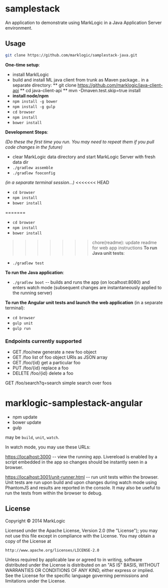 # samplestack

An application to demonstrate using MarkLogic in a Java Application Server environment.

## Usage


```bash
git clone https://github.com/marklogic/samplestack-java.git
```

**One-time setup**:

* install MarklLogic
* build and install ML java client from trunk as Maven package.. in a separate directory:
** git clone https://github.com/marklogic/java-client-api
** cd java-client-api
** mvn -Dmaven.test.skip=true install
* **install node/npm**
* `npm install -g bower`
* `npm install -g gulp`
* `cd browser`
* `npm install`
* `bower install`

**Development Steps**:

*(Do these the first time you run.  You may need to repeat them if you pull
code changes in the future)*

* clear MarkLogic data directory and start MarkLogic Server
with fresh data dir
* `./gradlew assemble`
* `./gradlew fooconfig`

*(in a separate terminal session...)*
<<<<<<< HEAD

* `cd browser`
* `npm install`
* `bower install`

=======

* `cd browser`
* `npm install`
* `bower install`

>>>>>>> chore(readme): update readme for web app instructions
**To run Java unit tests**:

* `./gradlew test`

**To run the Java application**:

* `./gradlew boot` -- builds and runs the app (on localhost:8080) and enters
watch mode (subsequent changes are instantaneously applied to the running
server)

**To run the Angular unit tests and launch the web application**
(in a separate terminal):

* `cd browser`
* `gulp unit`
* `gulp run`

### Endpoints currently supported

* GET /foo/new    generate a new foo object
* GET /foo        list of foo object URIs as JSON array
* GET /foo/{id}   get a particular foo
* PUT /foo/{id}   replace a foo
* DELETE /foo/{id} delete a foo

GET /foo/search?q=search    simple search over foos

# marklogic-samplestack-angular

* npm update
* bower update
* gulp <command>

<command> may be `build`, `unit`, `watch`.

In watch mode, you may use these URLs:

[https://localhost:3000](https://localhost:3000) -- view the running app.
Livereload is enabled by a script embedded in the app so changes should
be instantly seen in a browser.

[https://localhost:3001/unit-runner.html](https://localhost:3001/unit-runner.html) -- run
unit tests within the browser.  Unit tests are run upon build and upon changes
during watch mode using PhantomJS and results are reported in the console.
It may also be useful to run the tests from within the browser to debug.

## License

Copyright © 2014 MarkLogic

Licensed under the Apache License, Version 2.0 (the "License");
you may not use this file except in compliance with the License.
You may obtain a copy of the License at

    http://www.apache.org/licenses/LICENSE-2.0

Unless required by applicable law or agreed to in writing, software
distributed under the License is distributed on an "AS IS" BASIS,
WITHOUT WARRANTIES OR CONDITIONS OF ANY KIND, either express or implied.
See the License for the specific language governing permissions and
limitations under the License.

